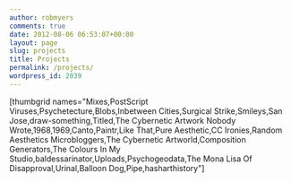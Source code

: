 ```yaml
---
author: robmyers
comments: true
date: 2012-08-06 06:53:07+00:00
layout: page
slug: projects
title: Projects
permalink: /projects/
wordpress_id: 2039
---
```


[thumbgrid names="Mixes,PostScript Viruses,Psychetecture,Blobs,Inbetween Cities,Surgical Strike,Smileys,San Jose,draw-something,Titled,The Cybernetic Artwork Nobody Wrote,1968,1969,Canto,Paintr,Like That,Pure Aesthetic,CC Ironies,Random Aesthetics Microbloggers,The Cybernetic Artworld,Composition Generators,The Colours In My Studio,baldessarinator,Uploads,Psychogeodata,The Mona Lisa Of Disapproval,Urinal,Balloon Dog,Pipe,hasharthistory"]



